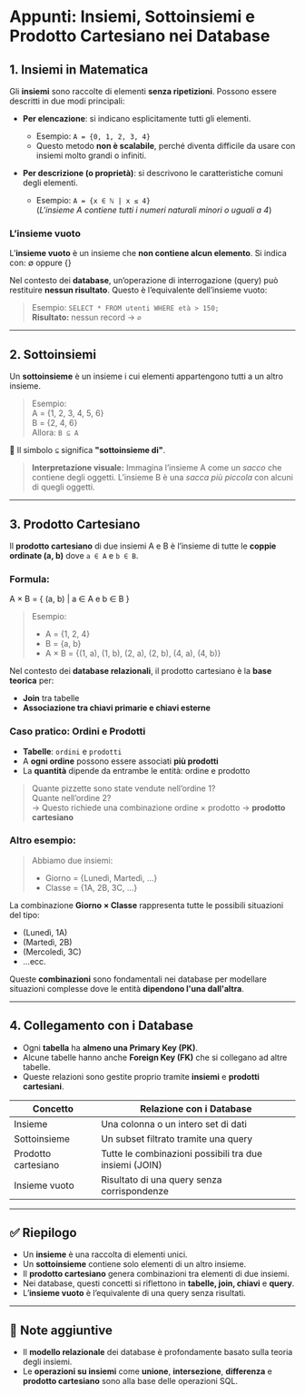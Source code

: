# Appunti: Insiemi, Sottoinsiemi e Prodotto Cartesiano nei Database

## 1. Insiemi in Matematica

Gli **insiemi** sono raccolte di elementi **senza ripetizioni**. Possono essere descritti in due modi principali:

- **Per elencazione**: si indicano esplicitamente tutti gli elementi.
  - Esempio: `A = {0, 1, 2, 3, 4}`
  - Questo metodo **non è scalabile**, perché diventa difficile da usare con insiemi molto grandi o infiniti.

- **Per descrizione (o proprietà)**: si descrivono le caratteristiche comuni degli elementi.
  - Esempio: `A = {x ∈ ℕ | x ≤ 4}`  
    (*L'insieme A contiene tutti i numeri naturali minori o uguali a 4*)

### L’insieme vuoto

L’**insieme vuoto** è un insieme che **non contiene alcun elemento**. Si indica con: ∅ oppure {}

Nel contesto dei **database**, un’operazione di interrogazione (query) può restituire **nessun risultato**. Questo è l’equivalente dell’insieme vuoto:

> Esempio: `SELECT * FROM utenti WHERE età > 150;`  
> **Risultato:** nessun record → `∅`

---

## 2. Sottoinsiemi

Un **sottoinsieme** è un insieme i cui elementi appartengono tutti a un altro insieme.

> Esempio:  
> A = {1, 2, 3, 4, 5, 6}  
> B = {2, 4, 6}  
> Allora: `B ⊆ A`

📌 Il simbolo `⊆` significa **"sottoinsieme di"**.

> **Interpretazione visuale:** Immagina l’insieme A come un *sacco* che contiene degli oggetti. L’insieme B è una *sacca più piccola* con alcuni di quegli oggetti.

---

## 3. Prodotto Cartesiano

Il **prodotto cartesiano** di due insiemi A e B è l’insieme di tutte le **coppie ordinate (a, b)** dove `a ∈ A` e `b ∈ B`.

### Formula:
A × B = { (a, b) | a ∈ A e b ∈ B }

> Esempio:
> - A = {1, 2, 4}  
> - B = {a, b}  
> - A × B = {(1, a), (1, b), (2, a), (2, b), (4, a), (4, b)}

Nel contesto dei **database relazionali**, il prodotto cartesiano è la **base teorica** per:

- **Join** tra tabelle
- **Associazione tra chiavi primarie e chiavi esterne**

### Caso pratico: Ordini e Prodotti

- **Tabelle**: `ordini` e `prodotti`
- A **ogni ordine** possono essere associati **più prodotti**
- La **quantità** dipende da entrambe le entità: ordine e prodotto

> Quante pizzette sono state vendute nell’ordine 1?  
> Quante nell’ordine 2?  
> → Questo richiede una combinazione ordine × prodotto → **prodotto cartesiano**

### Altro esempio:

> Abbiamo due insiemi:  
> - Giorno = {Lunedì, Martedì, ...}  
> - Classe = {1A, 2B, 3C, ...}

La combinazione **Giorno × Classe** rappresenta tutte le possibili situazioni del tipo:

- (Lunedì, 1A)  
- (Martedì, 2B)  
- (Mercoledì, 3C)  
- ...ecc.

Queste **combinazioni** sono fondamentali nei database per modellare situazioni complesse dove le entità **dipendono l'una dall'altra**.

---

## 4. Collegamento con i Database

- Ogni **tabella** ha **almeno una Primary Key (PK)**.
- Alcune tabelle hanno anche **Foreign Key (FK)** che si collegano ad altre tabelle.
- Queste relazioni sono gestite proprio tramite **insiemi** e **prodotti cartesiani**.

| Concetto | Relazione con i Database |
|---------|---------------------------|
| Insieme | Una colonna o un intero set di dati |
| Sottoinsieme | Un subset filtrato tramite una query |
| Prodotto cartesiano | Tutte le combinazioni possibili tra due insiemi (JOIN) |
| Insieme vuoto | Risultato di una query senza corrispondenze |

---

## ✅ Riepilogo

- Un **insieme** è una raccolta di elementi unici.
- Un **sottoinsieme** contiene solo elementi di un altro insieme.
- Il **prodotto cartesiano** genera combinazioni tra elementi di due insiemi.
- Nei database, questi concetti si riflettono in **tabelle, join, chiavi** e **query**.
- L’**insieme vuoto** è l’equivalente di una query senza risultati.

---

## 📌 Note aggiuntive

- Il **modello relazionale** dei database è profondamente basato sulla teoria degli insiemi.
- Le **operazioni su insiemi** come **unione**, **intersezione**, **differenza** e **prodotto cartesiano** sono alla base delle operazioni SQL.

